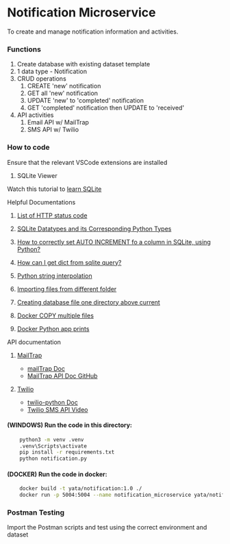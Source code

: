 # Notification Microservice

To create and manage notification information and activities.

### Functions

1. Create database with existing dataset template
2. 1 data type - Notification
3. CRUD operations
    1. CREATE 'new' notification
    2. GET all 'new' notification
    3. UPDATE 'new' to 'completed' notification
    4. GET 'completed' notification then UPDATE to 'received'
4. API activities
    1. Email API w/ MailTrap
    2. SMS API w/ Twilio

### How to code

Ensure that the relevant VSCode extensions are installed

1. SQLite Viewer

Watch this tutorial to [learn SQLite](https://www.youtube.com/watch?v=pd-0G0MigUA)

Helpful Documentations

1. [List of HTTP status code](https://en.wikipedia.org/wiki/List_of_HTTP_status_codes)

2. [SQLite Datatypes and its Corresponding Python Types](https://www.geeksforgeeks.org/sqlite-datatypes-and-its-corresponding-python-types/)

3. [How to correctly set AUTO INCREMENT fo a column in SQLite, using Python?](https://stackoverflow.com/questions/7905859/is-there-auto-increment-in-sqlite)

4. [How can I get dict from sqlite query?](https://stackoverflow.com/questions/3300464/how-can-i-get-dict-from-sqlite-query)

5. [Python string interpolation](https://www.programiz.com/python-programming/string-interpolation#google_vignette)

6. [Importing files from different folder](https://stackoverflow.com/questions/4383571/importing-files-from-different-folder)

7. [Creating database file one directory above current](https://stackoverflow.com/questions/36784897/creating-database-file-one-directory-above-current)

8. [Docker COPY multiple files](https://stackoverflow.com/questions/30256386/how-to-copy-multiple-files-in-one-layer-using-a-dockerfile)

9. [Docker Python app prints](https://stackoverflow.com/questions/29663459/why-doesnt-python-app-print-anything-when-run-in-a-detached-docker-container)

API documentation

1. [MailTrap](https://mailtrap.io/sending/)

    - [mailTrap Doc](https://pypi.org/project/mailtrap/)
    - [MailTrap API Doc GitHub](https://github.com/railsware/mailtrap-python)

2. [Twilio](https://console.twilio.com/)

    - [twilio-python Doc](https://pypi.org/project/twilio/)
    - [Twilio SMS API Video](https://www.youtube.com/watch?v=0BHsz-J3XSY)

#### (WINDOWS) Run the code in this directory:

```BASH
    python3 -m venv .venv
    .venv\Scripts\activate
    pip install -r requirements.txt
    python notification.py
```

#### (DOCKER) Run the code in docker:

```BASH
    docker build -t yata/notification:1.0 ./
    docker run -p 5004:5004 --name notification_microservice yata/notification:1.0
```

### Postman Testing

Import the Postman scripts and test using the correct environment and dataset
